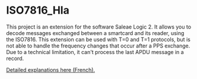 
  # ISO7816_Hla

This project is an extension for the software Saleae Logic 2. It allows you to decode messages exchanged between a smartcard and its reader, using the ISO7816.
This extension can be used with T=0 and T=1 protocols, but is not able to handle the frequency changes that occur after a PPS exchange. Due to a technical limitation, it can't process the last APDU message in a record.

[Detailed explanations here (French).](https://D%C3%A9coder%20iso7816%20avec%20Saleae.pdf)

